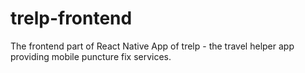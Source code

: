 # trelp-frontend
The frontend part of React Native App of trelp - the travel helper app providing mobile puncture fix services.
